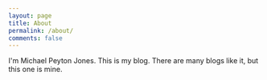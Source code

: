 ```yaml
---
layout: page
title: About
permalink: /about/
comments: false
---
```


I'm Michael Peyton Jones. This is my blog. There are many blogs like it, but this one is mine.
